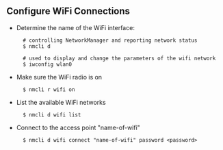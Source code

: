 ## **Configure WiFi Connections**
- Determine the name of the WiFi interface:

        # controlling NetworkManager and reporting network status
        $ nmcli d

        # used to display and change the parameters of the wifi network
        $ iwconfig wlan0

- Make sure the WiFi radio is on
        
        $ nmcli r wifi on

- List the available WiFi networks

        $ nmcli d wifi list

- Connect to the access point "name-of-wifi"

        $ nmcli d wifi connect "name-of-wifi" password <password>

